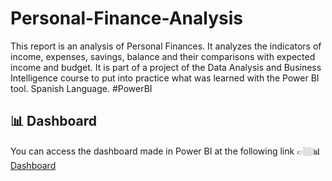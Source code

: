 # Personal-Finance-Analysis
This report is an analysis of Personal Finances. It analyzes the indicators of income, expenses, savings, balance and their comparisons with expected income and budget. It is part of a project of the Data Analysis and Business Intelligence course to put into practice what was learned with the Power BI tool. Spanish Language. #PowerBI

## 📊 Dashboard
You can access the dashboard made in Power BI at the following link 👉🏼📊 [Dashboard](https://app.powerbi.com/view?r=eyJrIjoiMjFjMjhmN2MtZDI2MC00NDAyLThkMGMtOGE4OGYwMDk5YmVmIiwidCI6IjA1ZWE3NGEzLTkyYzUtNGMzMS05NzhhLTkyNWMzYzc5OWNkMCIsImMiOjh9)
